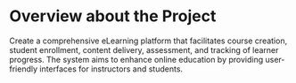 # Overview about the Project
Create a comprehensive eLearning platform that facilitates course creation, student enrollment, content delivery, assessment, and tracking of learner progress. The system aims to enhance online education by providing user-friendly interfaces for instructors and students.
